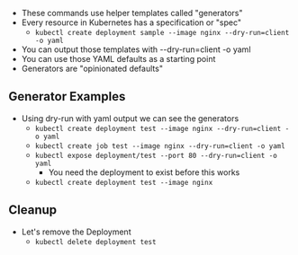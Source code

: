 
- These commands use helper templates called "generators"
- Every resource in Kubernetes has a specification or "spec"
	- `kubectl create deployment sample --image nginx --dry-run=client -o yaml`
- You can output those templates with --dry-run=client -o yaml
- You can use those YAML defaults as a starting point
- Generators are "opinionated defaults"

## Generator Examples

- Using dry-run with yaml output we can see the generators
	- `kubectl create deployment test --image nginx --dry-run=client -o yaml`
	- `kubectl create job test --image nginx --dry-run=client -o yaml`
	- `kubectl expose deployment/test --port 80 --dry-run=client -o yaml`
		- You need the deployment to exist before this works
	- `kubectl create deployment test --image nginx`

## Cleanup

- Let's remove the Deployment
	- `kubectl delete deployment test`